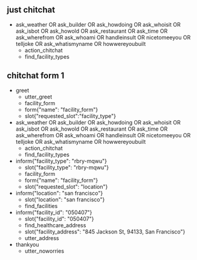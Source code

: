 ## just chitchat
* ask_weather OR ask_builder OR ask_howdoing OR ask_whoisit OR ask_isbot OR ask_howold OR ask_restaurant OR ask_time OR ask_wherefrom OR ask_whoami OR handleinsult OR nicetomeeyou OR telljoke OR ask_whatismyname OR howwereyoubuilt
    - action_chitchat
    - find_facility_types
    
## chitchat form 1
* greet
    - utter_greet
    - facility_form
    - form{"name": "facility_form"}
    - slot{"requested_slot":"facility_type"}
* ask_weather OR ask_builder OR ask_howdoing OR ask_whoisit OR ask_isbot OR ask_howold OR ask_restaurant OR ask_time OR ask_wherefrom OR ask_whoami OR handleinsult OR nicetomeeyou OR telljoke OR ask_whatismyname OR howwereyoubuilt
    - action_chitchat
    - find_facility_types
* inform{"facility_type": "rbry-mqwu"}
    - slot{"facility_type": "rbry-mqwu"}
    - facility_form
    - form{"name": "facility_form"}
    - slot{"requested_slot": "location"}
* inform{"location": "san francisco"}
    - slot{"location": "san francisco"}
    - find_facilities
* inform{"facility_id": "050407"}
    - slot{"facility_id": "050407"}
    - find_healthcare_address
    - slot{"facility_address": "845 Jackson St, 94133, San Francisco"}
    - utter_address
* thankyou
    - utter_noworries 

